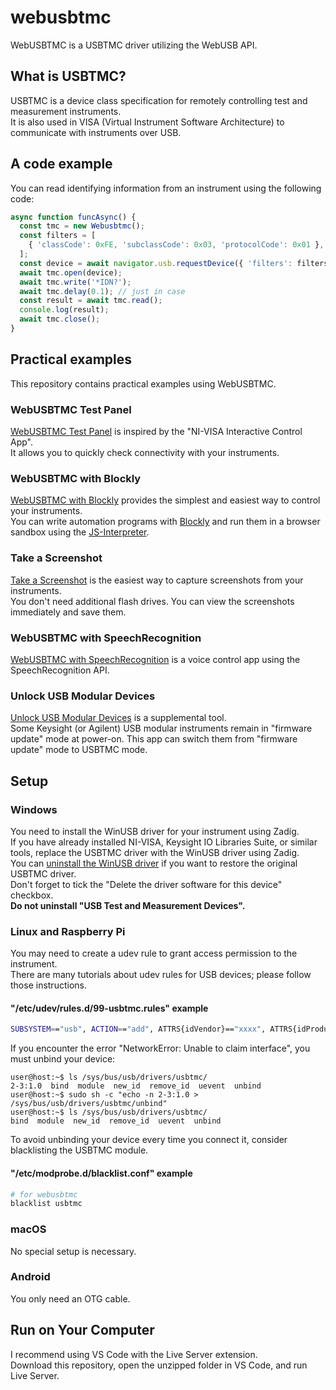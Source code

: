 # webusbtmc
WebUSBTMC is a USBTMC driver utilizing the WebUSB API.

## What is USBTMC?
USBTMC is a device class specification for remotely controlling test and measurement instruments.  
It is also used in VISA (Virtual Instrument Software Architecture) to communicate with instruments over USB.

## A code example
You can read identifying information from an instrument using the following code:
~~~javascript
async function funcAsync() {
  const tmc = new Webusbtmc();
  const filters = [
    { 'classCode': 0xFE, 'subclassCode': 0x03, 'protocolCode': 0x01 },
  ];
  const device = await navigator.usb.requestDevice({ 'filters': filters });
  await tmc.open(device);
  await tmc.write('*IDN?');
  await tmc.delay(0.1); // just in case
  const result = await tmc.read();
  console.log(result);
  await tmc.close();
}
~~~

## Practical examples
This repository contains practical examples using WebUSBTMC.

### WebUSBTMC Test Panel
[WebUSBTMC Test Panel](basiciopage) is inspired by the "NI-VISA Interactive Control App".  
It allows you to quickly check connectivity with your instruments.

### WebUSBTMC with Blockly
[WebUSBTMC with Blockly](blocklypage) provides the simplest and easiest way to control your instruments.  
You can write automation programs with [Blockly](https://developers.google.com/blockly) and run them in a browser sandbox using the [JS-Interpreter](https://neil.fraser.name/software/JS-Interpreter/docs.html).

### Take a Screenshot
[Take a Screenshot](screenshotpage) is the easiest way to capture screenshots from your instruments.  
You don't need additional flash drives. You can view the screenshots immediately and save them.

### WebUSBTMC with SpeechRecognition
[WebUSBTMC with SpeechRecognition](speechrecognitionpage) is a voice control app using the SpeechRecognition API.

### Unlock USB Modular Devices
[Unlock USB Modular Devices](unlockusbmodular) is a supplemental tool.  
Some Keysight (or Agilent) USB modular instruments remain in "firmware update" mode at power-on. This app can switch them from "firmware update" mode to USBTMC mode.

## Setup
### Windows
You need to install the WinUSB driver for your instrument using Zadig.  
If you have already installed NI-VISA, Keysight IO Libraries Suite, or similar tools, replace the USBTMC driver with the WinUSB driver using Zadig.  
You can [uninstall the WinUSB driver](https://github.com/pbatard/libwdi/wiki/FAQ#Help_Zadig_replaced_the_driver_for_the_wrong_device_How_do_I_restore_it) if you want to restore the original USBTMC driver.  
Don't forget to tick the "Delete the driver software for this device" checkbox.  
**Do not uninstall "USB Test and Measurement Devices".**

### Linux and Raspberry Pi
You may need to create a udev rule to grant access permission to the instrument.  
There are many tutorials about udev rules for USB devices; please follow those instructions.

#### "/etc/udev/rules.d/99-usbtmc.rules" example
~~~sh
SUBSYSTEM=="usb", ACTION=="add", ATTRS{idVendor}=="xxxx", ATTRS{idProduct}=="yyyy", GROUP="zzzz", MODE="0660"
~~~

If you encounter the error "NetworkError: Unable to claim interface", you must unbind your device:

~~~console
user@host:~$ ls /sys/bus/usb/drivers/usbtmc/
2-3:1.0  bind  module  new_id  remove_id  uevent  unbind
user@host:~$ sudo sh -c "echo -n 2-3:1.0 > /sys/bus/usb/drivers/usbtmc/unbind"
user@host:~$ ls /sys/bus/usb/drivers/usbtmc/
bind  module  new_id  remove_id  uevent  unbind
~~~

To avoid unbinding your device every time you connect it, consider blacklisting the USBTMC module.

#### "/etc/modprobe.d/blacklist.conf" example
~~~sh
# for webusbtmc
blacklist usbtmc
~~~

### macOS
No special setup is necessary.

### Android
You only need an OTG cable.


## Run on Your Computer
I recommend using VS Code with the Live Server extension.  
Download this repository, open the unzipped folder in VS Code, and run Live Server.
